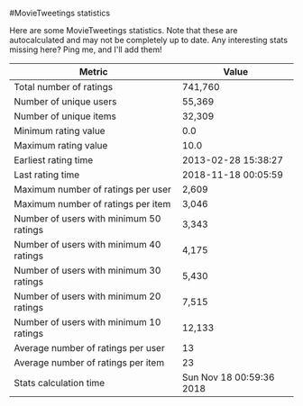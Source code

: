 #MovieTweetings statistics

Here are some MovieTweetings statistics. Note that these are autocalculated and may not be completely up to date. Any interesting stats missing here? Ping me, and I'll add them!

Metric | Value
--- | ---
Total number of ratings                 | 741,760
Number of unique users                  | 55,369
Number of unique items                  | 32,309
Minimum rating value                    | 0.0
Maximum rating value                    | 10.0
Earliest rating time                    | 2013-02-28 15:38:27
Last rating time                        | 2018-11-18 00:05:59
Maximum number of ratings per user      | 2,609
Maximum number of ratings per item      | 3,046
Number of users with minimum 50 ratings | 3,343
Number of users with minimum 40 ratings | 4,175
Number of users with minimum 30 ratings | 5,430
Number of users with minimum 20 ratings | 7,515
Number of users with minimum 10 ratings | 12,133
Average number of ratings per user      | 13
Average number of ratings per item      | 23
Stats calculation time                  | Sun Nov 18 00:59:36 2018

